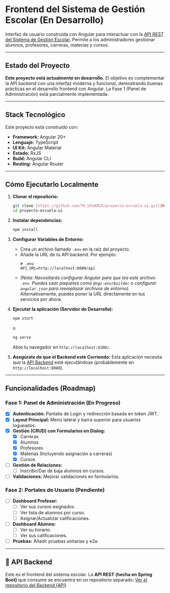 # Frontend del Sistema de Gestión Escolar (En Desarrollo)

Interfaz de usuario construida con Angular para interactuar con la [API REST del Sistema de Gestión Escolar](https://github.com/ace-jorge/proyecto-escuela-api). Permite a los administradores gestionar alumnos, profesores, carreras, materias y cursos.

---

## Estado del Proyecto
**Este proyecto está actualmente en desarrollo.** El objetivo es complementar la API backend con una interfaz moderna y funcional, demostrando buenas prácticas en el desarrollo frontend con Angular. La Fase 1 (Panel de Administración) está parcialmente implementada.

---

## Stack Tecnológico
Este proyecto está construido con:
* **Framework:** Angular 20+
* **Lenguaje:** TypeScript
* **UI Kit:** Angular Material
* **Estado:** RxJS
* **Build:** Angular CLI
* **Routing:** Angular Router

---

## Cómo Ejecutarlo Localmente

1.  **Clonar el repositorio:**
    ```bash
    git clone [https://github.com/TU_USUARIO/proyecto-escuela-ui.git](https://github.com/TU_USUARIO/proyecto-escuela-ui.git)
    cd proyecto-escuela-ui
    ```

2.  **Instalar dependencias:**
    ```bash
    npm install
    ```

3.  **Configurar Variables de Entorno:**
    * Crea un archivo llamado `.env` en la raíz del proyecto.
    * Añade la URL de tu API backend. Por ejemplo:
        ```env
        # .env
        API_URL=http://localhost:8080/api
        ```
    * *(Nota: Necesitarás configurar Angular para que lea este archivo `.env`. Puedes usar paquetes como `@ngx-env/builder` o configurar `angular.json` para reemplazar archivos de entorno)*. Alternativamente, puedes poner la URL directamente en tus servicios por ahora.

4.  **Ejecutar la aplicación (Servidor de Desarrollo):**
    ```bash
    npm start
    ```
    o
    ```bash
    ng serve
    ```
    Abre tu navegador en `http://localhost:4200/`.

5.  **Asegúrate de que el Backend esté Corriendo:** Esta aplicación necesita que la [API Backend](https://github.com/TU_USUARIO/proyecto-escuela-api) esté ejecutándose (probablemente en `http://localhost:8080`).

---

## Funcionalidades (Roadmap)

### Fase 1: Panel de Administración (En Progreso)
- [x] **Autenticación:** Pantalla de Login y redirección basada en token JWT.
- [x] **Layout Principal:** Menú lateral y barra superior para usuarios logueados.
- [x] **Gestión (CRUD) con Formularios en Dialog:**
    - [x] Carreras
    - [x] Alumnos
    - [x] Profesores
    - [x] Materias (Incluyendo asignación a carreras)
    - [x] Cursos
- [ ] **Gestión de Relaciones:**
    - [ ] Inscribir/Dar de baja alumnos en cursos.
- [ ] **Validaciones:** Mejorar validaciones en formularios.

### Fase 2: Portales de Usuario (Pendiente)
- [ ] **Dashboard Profesor:**
    - [ ] Ver sus cursos asignados.
    - [ ] Ver lista de alumnos por curso.
    - [ ] Asignar/Actualizar calificaciones.
- [ ] **Dashboard Alumno:**
    - [ ] Ver su horario.
    - [ ] Ver sus calificaciones.
- [ ] **Pruebas:** Añadir pruebas unitarias y e2e.

---

## 🔗 API Backend

Este es el frontend del sistema escolar. La **API REST (hecha en Spring Boot)** que consume se encuentra en un repositorio separado:
[Ver el repositorio del Backend (API)](https://github.com/TU_USUARIO/proyecto-escuela-api)
